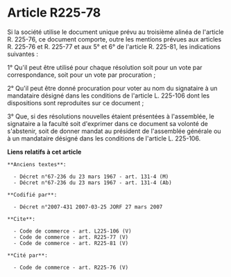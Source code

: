 # Article R225-78

Si la société utilise le document unique prévu au troisième alinéa de l'article R. 225-76, ce document comporte, outre les
mentions prévues aux articles R. 225-76 et R. 225-77 et aux 5° et 6° de l'article R. 225-81, les indications suivantes : 

1° Qu'il peut être utilisé pour chaque résolution soit pour un vote par correspondance, soit pour un vote par procuration ; 

2° Qu'il peut être donné procuration pour voter au nom du signataire à un mandataire désigné dans les conditions de l'article
L. 225-106 dont les dispositions sont reproduites sur ce document ; 

3° Que, si des résolutions nouvelles étaient présentées à l'assemblée, le signataire a la faculté soit d'exprimer dans ce
document sa volonté de s'abstenir, soit de donner mandat au président de l'assemblée générale ou à un mandataire désigné dans
les conditions de l'article L. 225-106.

**Liens relatifs à cet article**

	**Anciens textes**:

	  - Décret n°67-236 du 23 mars 1967 - art. 131-4 (M)
	  - Décret n°67-236 du 23 mars 1967 - art. 131-4 (Ab)

	**Codifié par**:

	  - Décret n°2007-431 2007-03-25 JORF 27 mars 2007

	**Cite**:

	  - Code de commerce - art. L225-106 (V)
	  - Code de commerce - art. R225-77 (V)
	  - Code de commerce - art. R225-81 (V)

	**Cité par**:

	  - Code de commerce - art. R225-76 (V)
